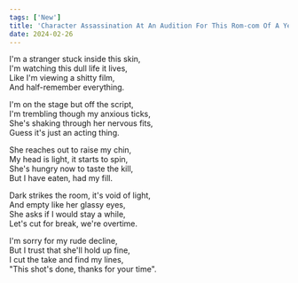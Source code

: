 ```yaml
---
tags: ['New']
title: 'Character Assassination At An Audition For This Rom-com Of A Year'
date: 2024-02-26
---
```


I'm a stranger stuck inside this skin,  
I'm watching this dull life it lives,  
Like I'm viewing a shitty film,  
And half-remember everything.

I'm on the stage but off the script,  
I'm trembling though my anxious ticks,  
She's shaking through her nervous fits,  
Guess it's just an acting thing.

She reaches out to raise my chin,  
My head is light, it starts to spin,  
She's hungry now to taste the kill,  
But I have eaten, had my fill.

Dark strikes the room, it's void of light,  
And empty like her glassy eyes,  
She asks if I would stay a while,  
Let's cut for break, we're overtime.

I'm sorry for my rude decline,  
But I trust that she'll hold up fine,  
I cut the take and find my lines,  
"This shot's done, thanks for your time".  
